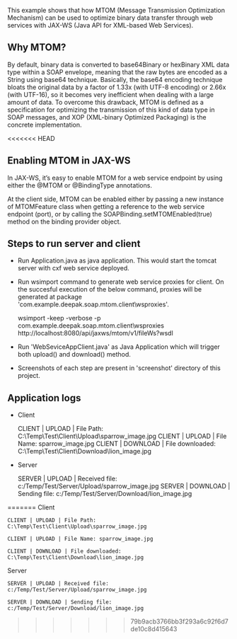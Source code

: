 This example shows that how MTOM (Message Transmission Optimization Mechanism) can be used to optimize binary data transfer through 
web services with JAX-WS (Java API for XML-based Web Services).

## Why MTOM?

By default, binary data is converted to base64Binary or hexBinary XML data type within a SOAP envelope, meaning that the raw bytes are 
encoded as a String using base64 technique. Basically, the base64 encoding technique bloats the original data by a factor of 1.33x 
(with UTF-8 encoding) or 2.66x (with UTF-16), so it becomes very inefficient when dealing with a large amount of data. To overcome this 
drawback, MTOM is defined as a specification for optimizing the transmission of this kind of data type in SOAP messages, and XOP 
(XML-binary Optimized Packaging) is the concrete implementation.

<<<<<<< HEAD
## Enabling MTOM in JAX-WS

In JAX-WS, it’s easy to enable MTOM for a web service endpoint by using either the @MTOM or @BindingType annotations. 

At the client side, MTOM can be enabled either by passing a new instance of MTOMFeature class when getting a reference to the web service 
endpoint (port), or by calling the SOAPBinding.setMTOMEnabled(true) method on the binding provider object.

## Steps to run server and client

* Run Application.java as java application. This would start the tomcat server with cxf web service deployed.
* Run wsimport command to generate web service proxies for client. On the succesful execution of the below command, proxies will be 
  generated at package 'com.example.deepak.soap.mtom.client\wsproxies'.
	
	wsimport -keep -verbose -p com.example.deepak.soap.mtom.client\wsproxies http://localhost:8080/api/jaxws/mtom/v1/fileWs?wsdl
	
* Run 'WebSeviceAppClient.java' as Java Application which will trigger both upload() and download() method.
* Screenshots of each step are present in 'screenshot' directory of this project.

## Application logs

* Client

	CLIENT | UPLOAD | File Path: C:\Temp\Test\Client\Upload\sparrow_image.jpg
	CLIENT | UPLOAD | File Name: sparrow_image.jpg
	CLIENT | DOWNLOAD | File downloaded: C:\Temp\Test\Client\Download\lion_image.jpg

* Server

	SERVER | UPLOAD | Received file: c:/Temp/Test/Server/Upload/sparrow_image.jpg
	SERVER | DOWNLOAD | Sending file: c:/Temp/Test/Server/Download/lion_image.jpg

	
=======
  Client

	CLIENT | UPLOAD | File Path: C:\Temp\Test\Client\Upload\sparrow_image.jpg
	
	CLIENT | UPLOAD | File Name: sparrow_image.jpg
	
	CLIENT | DOWNLOAD | File downloaded: C:\Temp\Test\Client\Download\lion_image.jpg

  Server

	SERVER | UPLOAD | Received file: c:/Temp/Test/Server/Upload/sparrow_image.jpg
	
	SERVER | DOWNLOAD | Sending file: c:/Temp/Test/Server/Download/lion_image.jpg
	
>>>>>>> 79b9acb3766bb3f293a6c92f6d7de10c8d415643
